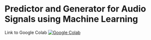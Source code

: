 # Predictor and Generator for Audio Signals using Machine Learning

Link to Google Colab
[![Google Colab](https://badgen.net/badge/Launch/on%20Google%20Colab/black?icon=terminal)](https://colab.research.google.com/github/prachitui/)
